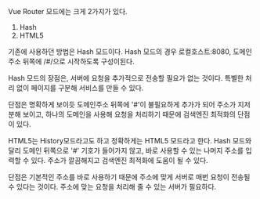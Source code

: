 Vue Router 모드에는 크게 2가지가 있다.

1. Hash
2. HTML5

기존에 사용하던 방법은 Hash 모드이다. Hash 모드의 경우 로컬호스트:8080, 도메인주소 뒤쪽에 /#/으로 시작하도록 구성이된다. 

Hash 모드의 장점은, 서버에 요청을 추가적으로 전송할 필요가 없는 것이다. 특별한 처리 없이 페이지를 구분해 서비스를 만들 수 있다.

단점은 명확하게 보이듯 도메인주소 뒤쪽에 '#'이 불필요하게 추가가 되어 주소가 지저분해 보이고, 하나의 도메인을 사용해 요청을 처리하기 때문에 검색엔진 최적화의 단점이 있다.

HTML5는 History모드라고도 하고 정확하게는 HTML5 모드라고 한다. Hash 모드와 달리 도메인 뒤쪽으로 '#' 기호가 들어가지 않고, 바로 사용할 수 있는 나머지 주소를 입력할 수 있다. 주소가 깔끔해지고 검색엔진 최적화에 도움이 될 수 있다.

단점은 기본적인 주소를 바로 사용하기 때문에 주소에 맞게 서버로 매번 요청이 전송될 수 있다는 것이다. 주소에 맞는 요청을 처리해 줄 수 있는 서버가 필요하다.